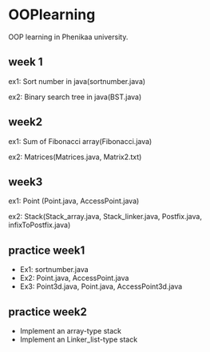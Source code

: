 # OOPlearning
OOP learning in Phenikaa university.
## week 1
ex1: Sort number in java(sortnumber.java)

ex2: Binary search tree in java(BST.java)
## week2
ex1: Sum of Fibonacci array(Fibonacci.java)

ex2: Matrices(Matrices.java, Matrix2.txt)
## week3
ex1: Point (Point.java, AccessPoint.java)

ex2: Stack(Stack_array.java, Stack_linker.java, Postfix.java, infixToPostfix.java)



## practice week1
- Ex1: sortnumber.java
- Ex2: Point.java, AccessPoint.java
- Ex3: Point3d.java, Point.java, AccessPoint3d.java
## practice week2
- Implement an array-type stack
- Implement an Linker_list-type stack
